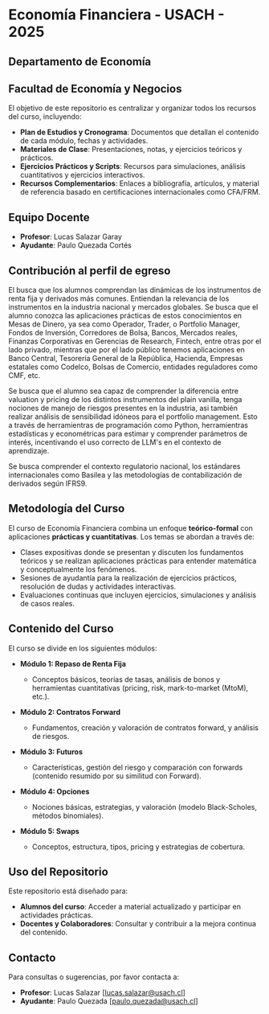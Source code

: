 # Economía Financiera - USACH - 2025

## Departamento de Economía 
## Facultad de Economía y Negocios

El objetivo de este repositorio es centralizar y organizar todos los recursos del curso, incluyendo:

- **Plan de Estudios y Cronograma**: Documentos que detallan el contenido de cada módulo, fechas y actividades.
- **Materiales de Clase**: Presentaciones, notas, y ejercicios teóricos y prácticos.
- **Ejercicios Prácticos y Scripts**: Recursos para simulaciones, análisis cuantitativos y ejercicios interactivos.
- **Recursos Complementarios**: Enlaces a bibliografía, artículos, y material de referencia basado en certificaciones internacionales como CFA/FRM.

## Equipo Docente

- **Profesor**: Lucas Salazar Garay
- **Ayudante**: Paulo Quezada Cortés

## Contribución al perfil de egreso

El busca que los alumnos comprendan las dinámicas de los instrumentos de renta fija y derivados más comunes. Entiendan la relevancia de los instrumentos en la industria nacional y mercados globales. Se busca que el alumno conozca las aplicaciones prácticas de estos conocimientos en Mesas de Dinero, ya sea como Operador, Trader, o Portfolio Manager, Fondos de Inversión, Corredores de Bolsa, Bancos, Mercados reales, Finanzas Corporativas en Gerencias de Research, Fintech, entre otras por el lado privado, mientras que por el lado público tenemos aplicaciones en Banco Central, Tesorería General de la República, Hacienda, Empresas estatales como Codelco, Bolsas de Comercio, entidades reguladores como CMF, etc.

Se busca que el alumno sea capaz de comprender la diferencia entre valuation y pricing de los distintos instrumentos del plain vanilla, tenga nociones de manejo de riesgos presentes en la industria, asi también realizar análisis de sensibilidad idóneos para el portfolio management. Esto a través de herramientras de programación como Python, herramientras estadísticas y econométricas para estimar y comprender parámetros de interés, incentivando el uso correcto de LLM's en el contexto de aprendizaje.

Se busca comprender el contexto regulatorio nacional, los estándares internacionales como Basilea y las metodologías de contabilización de derivados según IFRS9.


## Metodología del Curso

El curso de Economía Financiera combina un enfoque **teórico-formal** con aplicaciones **prácticas y cuantitativas**. Los temas se abordan a través de:

- Clases expositivas donde se presentan y discuten los fundamentos teóricos y se realizan aplicaciones prácticas para entender matemática y conceptualmente los fenómenos.
- Sesiones de ayudantía para la realización de ejercicios prácticos, resolución de dudas y actividades interactivas.
- Evaluaciones continuas que incluyen ejercicios, simulaciones y análisis de casos reales.

## Contenido del Curso

El curso se divide en los siguientes módulos:

- **Módulo 1: Repaso de Renta Fija**  
  - Conceptos básicos, teorías de tasas, análisis de bonos y herramientas cuantitativas (pricing, risk, mark-to-market (MtoM), etc.).

- **Módulo 2: Contratos Forward**  
  - Fundamentos, creación y valoración de contratos forward, y análisis de riesgos.

- **Módulo 3: Futuros**  
  - Características, gestión del riesgo y comparación con forwards (contenido resumido por su similitud con Forward).

- **Módulo 4: Opciones**  
  - Nociones básicas, estrategias, y valoración (modelo Black-Scholes, métodos binomiales).

- **Módulo 5: Swaps**  
  - Conceptos, estructura, tipos, pricing y estrategias de cobertura.

## Uso del Repositorio

Este repositorio está diseñado para:
- **Alumnos del curso**: Acceder a material actualizado y participar en actividades prácticas.
- **Docentes y Colaboradores**: Consultar y contribuir a la mejora continua del contenido.

## Contacto

Para consultas o sugerencias, por favor contacta a:
- **Profesor**: Lucas Salazar [lucas.salazar@usach.cl]
- **Ayudante**: Paulo Quezada [paulo.quezada@usach.cl]
